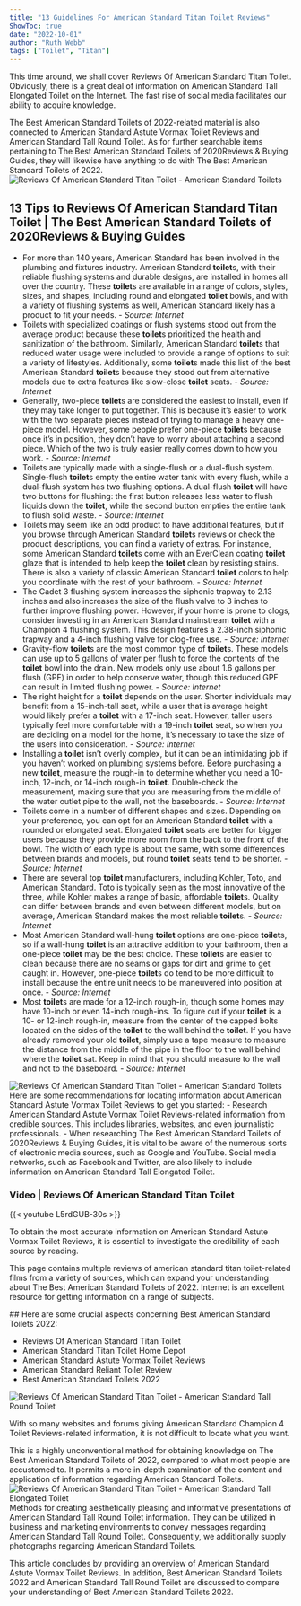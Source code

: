 ```yaml
---
title: "13 Guidelines For American Standard Titan Toilet Reviews"
ShowToc: true 
date: "2022-10-01"
author: "Ruth Webb" 
tags: ["Toilet", "Titan"]
---
```


	
This time around, we shall cover Reviews Of American Standard Titan Toilet. Obviously, there is a great deal of information on American Standard Tall Elongated Toilet on the Internet. The fast rise of social media facilitates our ability to acquire knowledge.

The Best American Standard Toilets of 2022-related material is also connected to American Standard Astute Vormax Toilet Reviews and American Standard Tall Round Toilet. As for further searchable items pertaining to The Best American Standard Toilets of 2020Reviews & Buying Guides, they will likewise have anything to do with The Best American Standard Toilets of 2022.
<img loading="lazy" src="https://eco-buildingproducts.com/wp-content/uploads/2010/03/caroma1.jpg" onerror="this.onerror=null;this.src='https://blogger.googleusercontent.com/img/a/AVvXsEhe7F7TRXHtjiKvHb5vS7DmnxvpHiDyoYyYvm1nHB3Qp2_w3BnM6A2eq4v7FYxCC9bfZt3a9vIMtAYEKUiaDQbHMg-ViyGmRIj39MLp0bGFfgfYw1Dc9q_H-T0wiTm3l0Uq42dETrN9eC8aGJ9_IORZsxST1AcLR7np1koOfcc7tnHa4S8Mwz_xD9d0=s16000';" alt="Reviews Of American Standard Titan Toilet - American Standard Toilets" >

## 13 Tips to Reviews Of American Standard Titan Toilet | The Best American Standard Toilets of 2020Reviews & Buying Guides
-   For more than 140 years, American Standard has been involved in the plumbing and fixtures industry. American Standard **toilet**s, with their reliable flushing systems and durable designs, are installed in homes all over the country. These **toilet**s are available in a range of colors, styles, sizes, and shapes, including round and elongated **toilet** bowls, and with a variety of flushing systems as well, American Standard likely has a product to fit your needs. - <cite>Source: Internet</cite>
-   Toilets with specialized coatings or flush systems stood out from the average product because these **toilet**s prioritized the health and sanitization of the bathroom. Similarly, American Standard **toilet**s that reduced water usage were included to provide a range of options to suit a variety of lifestyles. Additionally, some **toilet**s made this list of the best American Standard **toilet**s because they stood out from alternative models due to extra features like slow-close **toilet** seats. - <cite>Source: Internet</cite>
-   Generally, two-piece **toilet**s are considered the easiest to install, even if they may take longer to put together. This is because it’s easier to work with the two separate pieces instead of trying to manage a heavy one-piece model. However, some people prefer one-piece **toilet**s because once it’s in position, they don’t have to worry about attaching a second piece. Which of the two is truly easier really comes down to how you work. - <cite>Source: Internet</cite>
-   Toilets are typically made with a single-flush or a dual-flush system. Single-flush **toilet**s empty the entire water tank with every flush, while a dual-flush system has two flushing options. A dual-flush **toilet** will have two buttons for flushing: the first button releases less water to flush liquids down the **toilet**, while the second button empties the entire tank to flush solid waste. - <cite>Source: Internet</cite>
-   Toilets may seem like an odd product to have additional features, but if you browse through American Standard **toilet**s reviews or check the product descriptions, you can find a variety of extras. For instance, some American Standard **toilet**s come with an EverClean coating **toilet** glaze that is intended to help keep the **toilet** clean by resisting stains. There is also a variety of classic American Standard **toilet** colors to help you coordinate with the rest of your bathroom. - <cite>Source: Internet</cite>
-   The Cadet 3 flushing system increases the siphonic trapway to 2.13 inches and also increases the size of the flush valve to 3 inches to further improve flushing power. However, if your home is prone to clogs, consider investing in an American Standard mainstream **toilet** with a Champion 4 flushing system. This design features a 2.38-inch siphonic trapway and a 4-inch flushing valve for clog-free use. - <cite>Source: Internet</cite>
-   Gravity-flow **toilet**s are the most common type of **toilet**s. These models can use up to 5 gallons of water per flush to force the contents of the **toilet** bowl into the drain. New models only use about 1.6 gallons per flush (GPF) in order to help conserve water, though this reduced GPF can result in limited flushing power. - <cite>Source: Internet</cite>
-   The right height for a **toilet** depends on the user. Shorter individuals may benefit from a 15-inch-tall seat, while a user that is average height would likely prefer a **toilet** with a 17-inch seat. However, taller users typically feel more comfortable with a 19-inch **toilet** seat, so when you are deciding on a model for the home, it’s necessary to take the size of the users into consideration. - <cite>Source: Internet</cite>
-   Installing a **toilet** isn’t overly complex, but it can be an intimidating job if you haven’t worked on plumbing systems before. Before purchasing a new **toilet**, measure the rough-in to determine whether you need a 10-inch, 12-inch, or 14-inch rough-in **toilet**. Double-check the measurement, making sure that you are measuring from the middle of the water outlet pipe to the wall, not the baseboards. - <cite>Source: Internet</cite>
-   Toilets come in a number of different shapes and sizes. Depending on your preference, you can opt for an American Standard **toilet** with a rounded or elongated seat. Elongated **toilet** seats are better for bigger users because they provide more room from the back to the front of the bowl. The width of each type is about the same, with some differences between brands and models, but round **toilet** seats tend to be shorter. - <cite>Source: Internet</cite>
-   There are several top **toilet** manufacturers, including Kohler, Toto, and American Standard. Toto is typically seen as the most innovative of the three, while Kohler makes a range of basic, affordable **toilet**s. Quality can differ between brands and even between different models, but on average, American Standard makes the most reliable **toilet**s. - <cite>Source: Internet</cite>
-   Most American Standard wall-hung **toilet** options are one-piece **toilet**s, so if a wall-hung **toilet** is an attractive addition to your bathroom, then a one-piece **toilet** may be the best choice. These **toilet**s are easier to clean because there are no seams or gaps for dirt and grime to get caught in. However, one-piece **toilet**s do tend to be more difficult to install because the entire unit needs to be maneuvered into position at once. - <cite>Source: Internet</cite>
-   Most **toilet**s are made for a 12-inch rough-in, though some homes may have 10-inch or even 14-inch rough-ins. To figure out if your **toilet** is a 10- or 12-inch rough-in, measure from the center of the capped bolts located on the sides of the **toilet** to the wall behind the **toilet**. If you have already removed your old **toilet**, simply use a tape measure to measure the distance from the middle of the pipe in the floor to the wall behind where the **toilet** sat. Keep in mind that you should measure to the wall and not to the baseboard. - <cite>Source: Internet</cite>


<img loading="lazy" src="https://i.ytimg.com/vi/2jJUrbAzte0/maxresdefault.jpg" onerror="this.onerror=null;this.src='https://blogger.googleusercontent.com/img/a/AVvXsEhe7F7TRXHtjiKvHb5vS7DmnxvpHiDyoYyYvm1nHB3Qp2_w3BnM6A2eq4v7FYxCC9bfZt3a9vIMtAYEKUiaDQbHMg-ViyGmRIj39MLp0bGFfgfYw1Dc9q_H-T0wiTm3l0Uq42dETrN9eC8aGJ9_IORZsxST1AcLR7np1koOfcc7tnHa4S8Mwz_xD9d0=s16000';" alt="Reviews Of American Standard Titan Toilet - American Standard Toilets" >
Here are some recommendations for locating information about American Standard Astute Vormax Toilet Reviews to get you started:
- Research American Standard Astute Vormax Toilet Reviews-related information from credible sources. This includes libraries, websites, and even journalistic professionals.
- When researching The Best American Standard Toilets of 2020Reviews & Buying Guides, it is vital to be aware of the numerous sorts of electronic media sources, such as Google and YouTube. Social media networks, such as Facebook and Twitter, are also likely to include information on American Standard Tall Elongated Toilet.

### Video | Reviews Of American Standard Titan Toilet
{{< youtube L5rdGUB-30s >}} 

To obtain the most accurate information on American Standard Astute Vormax Toilet Reviews, it is essential to investigate the credibility of each source by reading.

This page contains multiple reviews of american standard titan toilet-related films from a variety of sources, which can expand your understanding about The Best American Standard Toilets of 2022. Internet is an excellent resource for getting information on a range of subjects.
<script async="async" data-cfasync="false" src="//normallydemandedalter.com/fe63df3c5408708b15d8dc3d9b206b31/invoke.js"></script>
<div id="container-fe63df3c5408708b15d8dc3d9b206b31"></div>
## Here are some crucial aspects concerning Best American Standard Toilets 2022:

- Reviews Of American Standard Titan Toilet
- American Standard Titan Toilet Home Depot
- American Standard Astute Vormax Toilet Reviews
- American Standard Reliant Toilet Review
- Best American Standard Toilets 2022

 <img loading="lazy" src="https://www.thebestflushingtoilet.com/wp-content/uploads/2020/12/Macerator-Toilet.jpg" onerror="this.onerror=null;this.src='https://blogger.googleusercontent.com/img/a/AVvXsEhe7F7TRXHtjiKvHb5vS7DmnxvpHiDyoYyYvm1nHB3Qp2_w3BnM6A2eq4v7FYxCC9bfZt3a9vIMtAYEKUiaDQbHMg-ViyGmRIj39MLp0bGFfgfYw1Dc9q_H-T0wiTm3l0Uq42dETrN9eC8aGJ9_IORZsxST1AcLR7np1koOfcc7tnHa4S8Mwz_xD9d0=s16000';" alt="Reviews Of American Standard Titan Toilet - American Standard Tall Round Toilet" >

With so many websites and forums giving American Standard Champion 4 Toilet Reviews-related information, it is not difficult to locate what you want.

This is a highly unconventional method for obtaining knowledge on The Best American Standard Toilets of 2022, compared to what most people are accustomed to. It permits a more in-depth examination of the content and application of information regarding American Standard Toilets.
<img loading="lazy" src="https://i5.walmartimages.com/asr/debaeb30-8b81-47ab-8dfa-dea8b6d3bc20.88622ee9df158a7e73783fe43267100f.jpeg?odnWidth=612&odnHeight=612&odnBg=ffffff" onerror="this.onerror=null;this.src='https://blogger.googleusercontent.com/img/a/AVvXsEhe7F7TRXHtjiKvHb5vS7DmnxvpHiDyoYyYvm1nHB3Qp2_w3BnM6A2eq4v7FYxCC9bfZt3a9vIMtAYEKUiaDQbHMg-ViyGmRIj39MLp0bGFfgfYw1Dc9q_H-T0wiTm3l0Uq42dETrN9eC8aGJ9_IORZsxST1AcLR7np1koOfcc7tnHa4S8Mwz_xD9d0=s16000';" alt="Reviews Of American Standard Titan Toilet - American Standard Tall Elongated Toilet" >
Methods for creating aesthetically pleasing and informative presentations of American Standard Tall Round Toilet information. They can be utilized in business and marketing environments to convey messages regarding American Standard Tall Round Toilet. Consequently, we additionally supply photographs regarding American Standard Toilets.

This article concludes by providing an overview of American Standard Astute Vormax Toilet Reviews. In addition, Best American Standard Toilets 2022 and American Standard Tall Round Toilet are discussed to compare your understanding of Best American Standard Toilets 2022.
	
	

